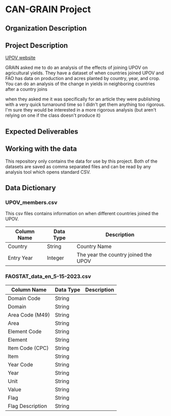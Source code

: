 # CAN-GRAIN Project

## Organization Description


## Project Description

[UPOV website](https://www.upov.int/portal/index.html.en)

GRAIN asked me to do an analysis of the effects of joining UPOV on agricultural yields. They have a dataset of when countries joined UPOV and FAO has data on production and acres planted by country, year, and crop. You can do an analysis of the change in yields in neighboring countries after a country joins

when they asked me it was specifically for an article they were publishing with a very quick turnaround time so I didn't get them anything too rigorous. I'm sure they would be interested in a more rigorous analysis (but aren't relying on one if the class doesn't produce it)


## Expected Deliverables



## Working with the data

This repository only contains the data for use by this project. Both of the datasets are saved as comma separated files and can be read by any analysis tool which opens standard CSV. 

## Data Dictionary

### UPOV_members.csv

This csv files contains information on when different countries joined the UPOV. 

| Column Name  | Data Type | Description |
| ------------- | ------------- | ------------- |
| Country  | String  | Country Name |
| Entry Year  | Integer  | The year the country joined the UPOV |


### FAOSTAT_data_en_5-15-2023.csv




| Column Name  | Data Type | Description |
| ------------- | ------------- | ------------- |
| Domain Code |  String  |
| Domain |  String  |
| Area Code (M49) |  String  |
| Area |  String  |
| Element Code |  String  |
| Element |  String  |
| Item Code (CPC) |  String  |
| Item |  String  |
| Year Code |  String  |
| Year |  String  |
| Unit |  String  |
| Value |  String  |
| Flag |  String  |
| Flag Description |  String  |


